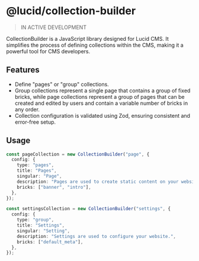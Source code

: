 # @lucid/collection-builder

> IN ACTIVE DEVELOPMENT

CollectionBuilder is a JavaScript library designed for Lucid CMS. It simplifies the process of defining collections within the CMS, making it a powerful tool for CMS developers.

## Features

- Define "pages" or "group" collections.
- Group collections represent a single page that contains a group of fixed bricks, while page collections represent a group of pages that can be created and edited by users and contain a variable number of bricks in any order.
- Collection configuration is validated using Zod, ensuring consistent and error-free setup.

## Usage

```typescript
const pageCollection = new CollectionBuilder("page", {
  config: {
    type: "pages",
    title: "Pages",
    singular: "Page",
    description: "Pages are used to create static content on your website.",
    bricks: ["banner", "intro"],
  },
});

const settingsCollection = new CollectionBuilder("settings", {
  config: {
    type: "group",
    title: "Settings",
    singular: "Setting",
    description: "Settings are used to configure your website.",
    bricks: ["default_meta"],
  },
});
```
